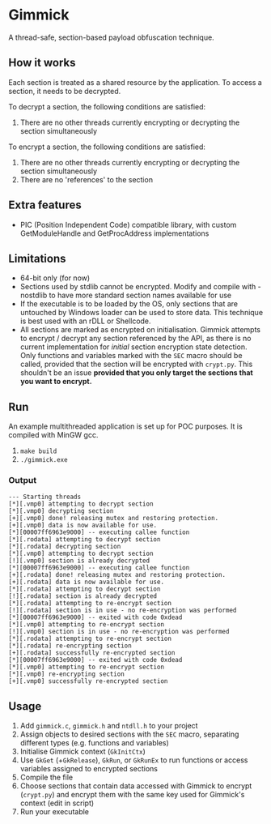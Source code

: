 # Gimmick

A thread-safe, section-based payload obfuscation technique.

## How it works
Each section is treated as a shared resource by the application.
To access a section, it needs to be decrypted.

To decrypt a section, the following conditions are satisfied:
1. There are no other threads currently encrypting or decrypting the section simultaneously

To encrypt a section, the following conditions are satisfied:
1. There are no other threads currently encrypting or decrypting the section simultaneously
2. There are no 'references' to the section

## Extra features

- PIC (Position Independent Code) compatible library, with custom GetModuleHandle and GetProcAddress implementations

## Limitations
- 64-bit only (for now)
- Sections used by stdlib cannot be encrypted. Modify and compile with -nostdlib to have more standard section names available for use
- If the executable is to be loaded by the OS, only sections that are untouched by Windows loader can be used to store data. 
This technique is best used with an rDLL or Shellcode.
- All sections are marked as encrypted on initialisation.
Gimmick attempts to encrypt / decrypt any section referenced by the API, as there is no current implementation for
*initial* section encryption state detection. Only functions and variables marked with the `SEC` macro should be called,
provided that the section will be encrypted with `crypt.py`. This shouldn't be an issue **provided that you only target the
sections that you want to encrypt.**

## Run
An example multithreaded application is set up for POC purposes. It is compiled with MinGW gcc.
1. `make build`
2. `./gimmick.exe`

### Output
```
--- Starting threads
[*][.vmp0] attempting to decrypt section
[*][.vmp0] decrypting section
[+][.vmp0] done! releasing mutex and restoring protection.
[+][.vmp0] data is now available for use.
[*][00007ff6963e9000] -- executing callee function
[*][.rodata] attempting to decrypt section
[*][.rodata] decrypting section
[*][.vmp0] attempting to decrypt section
[!][.vmp0] section is already decrypted
[*][00007ff6963e9000] -- executing callee function
[+][.rodata] done! releasing mutex and restoring protection.
[+][.rodata] data is now available for use.
[*][.rodata] attempting to decrypt section
[!][.rodata] section is already decrypted
[*][.rodata] attempting to re-encrypt section
[!][.rodata] section is in use - no re-encryption was performed
[*][00007ff6963e9000] -- exited with code 0xdead
[*][.vmp0] attempting to re-encrypt section
[!][.vmp0] section is in use - no re-encryption was performed
[*][.rodata] attempting to re-encrypt section
[*][.rodata] re-encrypting section
[+][.rodata] successfully re-encrypted section
[*][00007ff6963e9000] -- exited with code 0xdead
[*][.vmp0] attempting to re-encrypt section
[*][.vmp0] re-encrypting section
[+][.vmp0] successfully re-encrypted section
```

## Usage
1. Add `gimmick.c`, `gimmick.h` and `ntdll.h` to your project
2. Assign objects to desired sections with the `SEC` macro, separating different types (e.g. functions and variables)
3. Initialise Gimmick context (`GkInitCtx`)
4. Use `GkGet` (+`GkRelease`), `GkRun`, or `GkRunEx` to run functions or access variables assigned to encrypted sections
5. Compile the file
6. Choose sections that contain data accessed with Gimmick to encrypt (`crypt.py`) and encrypt them with the same key used
for Gimmick's context (edit in script)
7. Run your executable
